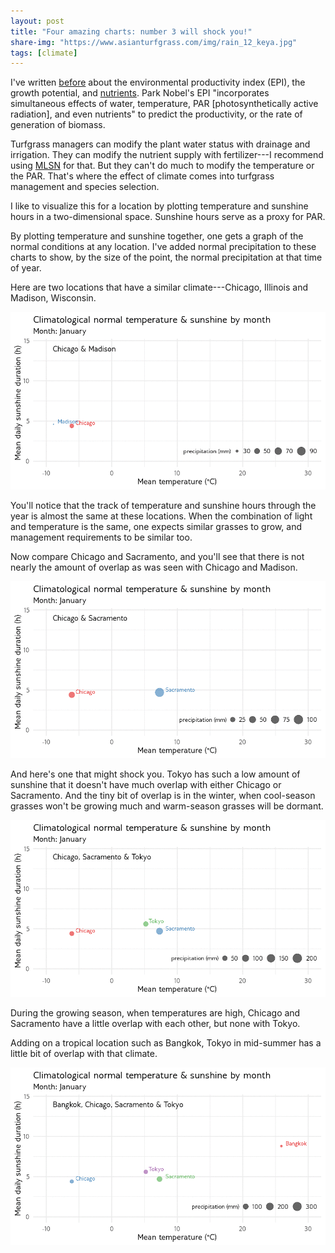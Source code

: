 ```yaml
---
layout: post
title: "Four amazing charts: number 3 will shock you!"
share-img: "https://www.asianturfgrass.com/img/rain_12_keya.jpg"
tags: [climate]
---
```


I've written [before](https://www.asianturfgrass.com/2017-09-01-gp-explained-photos/) about the environmental productivity index (EPI), the growth potential, and [nutrients](https://www.asianturfgrass.com/tags/#fertilizer). Park Nobel's EPI "incorporates simultaneous effects of water, temperature, PAR [photosynthetically active radiation], and even nutrients" to predict the productivity, or the rate of generation of biomass.

Turfgrass managers can modify the plant water status with drainage and irrigation. They can modify the nutrient supply with fertilizer---I recommend using [MLSN](https://www.asianturfgrass.com/tags/#mlsn) for that. But they can't do much to modify the temperature or the PAR. That's where the effect of climate comes into turfgrass management and species selection.

I like to visualize this for a location by plotting temperature and sunshine hours in a two-dimensional space. Sunshine hours serve as a proxy for PAR. 

By plotting temperature and sunshine together, one gets a graph of the normal conditions at any location. I've added normal precipitation to these charts to show, by the size of the point, the normal precipitation at that time of year.

Here are two locations that have a similar climate---Chicago, Illinois and Madison, Wisconsin.

![animated chicago and madison](/img/chi_mad.gif)

You'll notice that the track of temperature and sunshine hours through the year is almost the same at these locations. When the combination of light and temperature is the same, one expects similar grasses to grow, and management requirements to be similar too.

Now compare Chicago and Sacramento, and you'll see that there is not nearly the amount of overlap as was seen with Chicago and Madison.

![animated chicago and sacramento](/img/chi_sac.gif)

And here's one that might shock you. Tokyo has such a low amount of sunshine that it doesn't have much overlap with either Chicago or Sacramento. And the tiny bit of overlap is in the winter, when cool-season grasses won't be growing much and warm-season grasses will be dormant.

![animated chicago, sacramento, and tokyo](/img/chi_sac_tyo.gif)

During the growing season, when temperatures are high, Chicago and Sacramento have a little overlap with each other, but none with Tokyo.

Adding on a tropical location such as Bangkok, Tokyo in mid-summer has a little bit of overlap with that climate.

![animated chicago, sacramento, tokyo, and bangkok](/img/bkk_chi_sac_tyo.gif)

